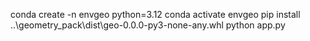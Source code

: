 conda create -n envgeo python=3.12
conda activate envgeo
pip install ..\geometry_pack\dist\geo-0.0.0-py3-none-any.whl
python app.py